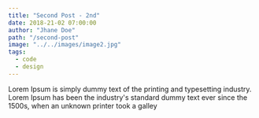 ```yaml
---
title: "Second Post - 2nd"
date: 2018-21-02 07:00:00
author: "Jhane Doe"
path: "/second-post"
image: "../../images/image2.jpg"
tags:
  - code
  - design
---
```


Lorem Ipsum is simply dummy text of the printing and typesetting industry. Lorem Ipsum has been the industry's standard dummy text ever since the 1500s, when an unknown printer took a galley
